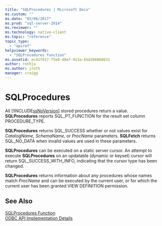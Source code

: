 ```yaml
---
title: "SQLProcedures | Microsoft Docs"
ms.custom: ""
ms.date: "03/06/2017"
ms.prod: "sql-server-2014"
ms.reviewer: ""
ms.technology: native-client
ms.topic: "reference"
topic_type: 
  - "apiref"
helpviewer_keywords: 
  - "SQLProcedures function"
ms.assetid: ec41f017-f5e0-40ef-913a-65d206068631
author: rothja
ms.author: jroth
manager: craigg
---
```

# SQLProcedures
  All [!INCLUDE[ssNoVersion](../../includes/ssnoversion-md.md)] stored procedures return a value. **SQLProcedures** reports SQL_PT_FUNCTION for the result set column PROCEDURE_TYPE.  
  
 **SQLProcedures** returns SQL_SUCCESS whether or not values exist for *CatalogName, SchemaName,* or *ProcName* parameters. **SQLFetch** returns SQL_NO_DATA when invalid values are used in these parameters.  
  
 **SQLProcedures** can be executed on a static server cursor. An attempt to execute **SQLProcedures** on an updatable (dynamic or keyset) cursor will return SQL_SUCCESS_WITH_INFO, indicating that the cursor type has been changed.  
  
 **SQLProcedures** returns information about any procedures whose names match *ProcName* and can be executed by the current user, or for which the current user has been granted VIEW DEFINITION permission.  
  
## See Also  
 [SQLProcedures Function](https://go.microsoft.com/fwlink/?LinkId=59364)   
 [ODBC API Implementation Details](odbc-api-implementation-details.md)  
  
  
